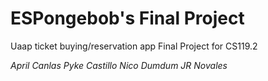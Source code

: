 # ESPongebob's Final Project

Uaap ticket buying/reservation app
Final Project for CS119.2

*April Canlas*
*Pyke Castillo*
*Nico Dumdum*
*JR Novales*
